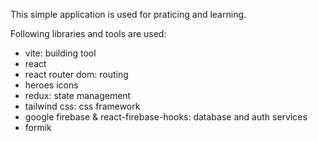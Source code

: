 This simple application is used for praticing and learning.

Following libraries and tools are used:

- vite: building tool
- react
- react router dom: routing
- heroes icons
- redux: state management
- tailwind css: css framework
- google firebase & react-firebase-hooks: database and auth services
- formik
